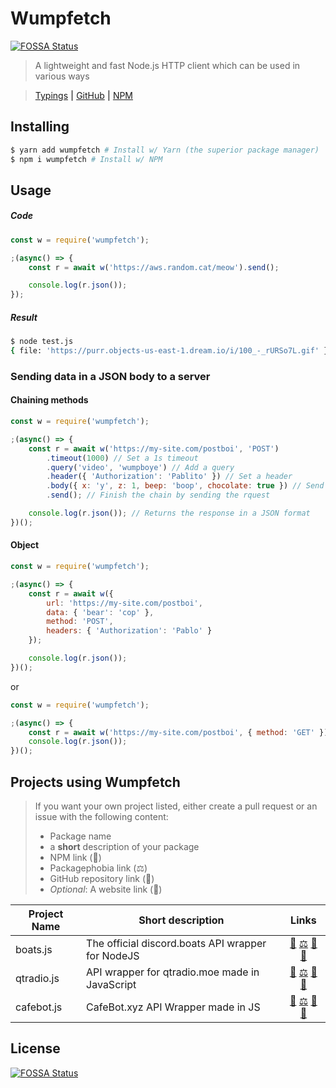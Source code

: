 # Wumpfetch
[![FOSSA Status](https://app.fossa.io/api/projects/git%2Bgithub.com%2FPassTheWessel%2Fwumpfetch.svg?type=shield)](https://app.fossa.io/projects/git%2Bgithub.com%2FPassTheWessel%2Fwumpfetch?ref=badge_shield)

> A lightweight and fast Node.js HTTP client which can be used in various ways

> [Typings](https://github.com/PassTheWessel/wumpfetch-typings) **|** [GitHub](https://github.com/PassTheWessel/wumpfetch) **|** [NPM](https://npmjs.com/package/wumpfetch)

## Installing
```sh
$ yarn add wumpfetch # Install w/ Yarn (the superior package manager)
$ npm i wumpfetch # Install w/ NPM
```

## Usage
##### Code
```js
const w = require('wumpfetch');

;(async() => {
	const r = await w('https://aws.random.cat/meow').send();

	console.log(r.json());
});
```
##### Result
```sh
$ node test.js
{ file: 'https://purr.objects-us-east-1.dream.io/i/100_-_rURSo7L.gif' }
```

### Sending data in a JSON body to a server
#### Chaining methods
```js
const w = require('wumpfetch');

;(async() => {
	const r = await w('https://my-site.com/postboi', 'POST')
		.timeout(1000) // Set a 1s timeout
		.query('video', 'wumpboye') // Add a query
		.header({ 'Authorization': 'Pablito' }) // Set a header
		.body({ x: 'y', z: 1, beep: 'boop', chocolate: true }) // Send a JSON body
		.send(); // Finish the chain by sending the rquest

	console.log(r.json()); // Returns the response in a JSON format
})();
```
#### Object
```js
const w = require('wumpfetch');

;(async() => {
	const r = await w({
		url: 'https://my-site.com/postboi',
		data: { 'bear': 'cop' },
		method: 'POST',
		headers: { 'Authorization': 'Pablo' }
	});

	console.log(r.json());
})();
```
or
```js
const w = require('wumpfetch');

;(async() => {
	const r = await w('https://my-site.com/postboi', { method: 'GET' });
	console.log(r.json());
})();
```

## Projects using Wumpfetch

> If you want your own project listed, either create a pull request or an issue with the following content:
> * Package name
> * a **short** description of your package
> * NPM link (🔩)
> * Packagephobia link (⚖)
> * GitHub repository link (📂)
> * *Optional*: A website link (👾)

| Project Name | Short description | Links
|----------|----------|:-------------:
| boats.js | The official discord.boats API wrapper for NodeJS | [🔩](https://npmjs.com/package/boats.js) [⚖](https://packagephobia.now.sh/result?p=boats.js) [📂](https://github.com/DiscordBoats/boats.js) [👾](https://discord.boats/?referrer=wumpfetch)
| qtradio.js | API wrapper for qtradio.moe made in JavaScript | [🔩](https://npmjs.com/package/qtradio.js) [⚖](https://packagephobia.now.sh/result?p=qtradio.js) [📂](https://github.com/auguwu/qtradio.js) [👾](https://qtradio.moe/?referrer=wumpfetch)
| cafebot.js | CafeBot.xyz API Wrapper made in JS  | [🔩](https://npmjs.com/package/cafebot.js) [⚖](https://packagephobia.now.sh/result?p=cafebot.js) [📂](https://github.com/DopeDealers/cafebot.js) [👾](https://cafebot.xyz/?referrer=wumpfetch)


## License
[![FOSSA Status](https://app.fossa.io/api/projects/git%2Bgithub.com%2FPassTheWessel%2Fwumpfetch.svg?type=large)](https://app.fossa.io/projects/git%2Bgithub.com%2FPassTheWessel%2Fwumpfetch?ref=badge_large)